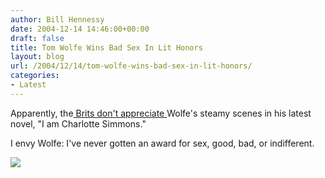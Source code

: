 ```yaml
---
author: Bill Hennessy
date: 2004-12-14 14:46:00+00:00
draft: false
title: Tom Wolfe Wins Bad Sex In Lit Honors
layout: blog
url: /2004/12/14/tom-wolfe-wins-bad-sex-in-lit-honors/
categories:
- Latest
---
```


Apparently, the[ Brits don't appreciate ](https://www.cnn.com/2004/SHOWBIZ/books/12/13/odd.literature.sex.reut/index.html)Wolfe's steamy scenes in his latest novel, "I am Charlotte Simmons."




I envy Wolfe: I've never gotten an award for sex, good, bad, or indifferent.

![](https://blog.billhennessy.com/aggbug.aspx?PostID=880)

